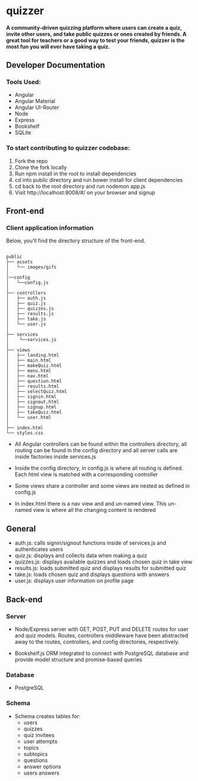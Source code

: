 # quizzer

#### A community-driven quizzing platform where users can create a quiz, invite other users, and take public quizzes or ones created by friends. A great tool for teachers or a good way to test your friends, quizzer is the most fun you will ever have taking a quiz.

## Developer Documentation

### Tools Used:
- Angular
- Angular Material
- Angular UI-Router
- Node
- Express
- Bookshelf
- SQLite

### To start contributing to quizzer codebase:

1. Fork the repo
2. Clone the fork locally
3. Run npm install in the root to install dependencies
4. cd into public directory and run bower install for client dependencies
5. cd back to the root directory and run nodemon app.js
6. Visit http://localhost:8008/#/ on your browser and signup 


## Front-end

### Client application information

Below, you’ll find the directory structure of the front-end. 

```

public
├── assets
│   └── images/gifs
│ 
│──config
│   └──config.js
│ 
├── controllers
│   ├── auth.js
│   ├── quiz.js
│   ├── quizzes.js
│   ├── results.js
│   ├── take.js
│   └── user.js
│
├── services
│    └──services.js
│
├── views
│   ├── landing.html
│   ├── main.html
│   ├── makeQuiz.html
│   ├── menu.html
│   ├── nav.html
│   ├── question.html
│   ├── results.html
│   ├── selectQuiz.html
│   ├── signin.html
│   ├── signout.html
│   ├── signup.html
│   ├── takeQuiz.html
│   └── user.html
│
├── index.html
└── styles.css

```

- All Angular controllers can be found within the controllers directory, all routing can be found in the config directory and all server calls are inside factories inside services.js

- Inside the config directory, in config.js is where all routing is defined. Each html view is matched with a corresponding controller

- Some views share a controller and some views are nested as defined in config.js

- In index.html there is a nav view and and un-named view. This un-named view is where all the changing content is rendered


## General

- auth.js: calls signin/signout functions inside of services.js and authenticates users
- quiz.js: displays and collects data when making a quiz
- quizzes.js: displays available quizzes and loads chosen quiz in take view
- results.js: loads submitted quiz and displays results for submitted quiz
- take.js: loads chosen quiz and displays questions with answers
- user.js: displays user information on profile page


## Back-end

### Server

- Node/Express server with  GET, POST, PUT and DELETE routes for user and quiz models. Routes, controllers middleware have been abstracted away to the routes, controllers, and config directories, respectively.

- Bookshelf.js ORM integrated to connect with PostgreSQL database and provide model structure and promise-based queries

### Database

- PostgreSQL

### Schema

- Schema creates tables for: 
  - users
  - quizzes
  - quiz invitees
  - user attempts
  - topics
  - subtopics
  - questions
  - answer options
  - users answers

